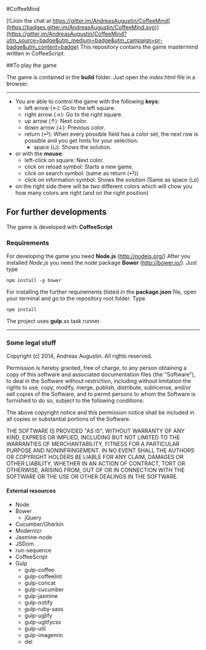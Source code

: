 #CoffeeMind

[![Join the chat at https://gitter.im/AndreasAugustin/CoffeeMind](https://badges.gitter.im/AndreasAugustin/CoffeeMind.svg)](https://gitter.im/AndreasAugustin/CoffeeMind?utm_source=badge&utm_medium=badge&utm_campaign=pr-badge&utm_content=badge)
This repository contains the game mastermind written in CoffeeScript.

##To play the game

The game is contained in the **build** folder. Just open the *index.html* file in a browser.

---
- You are able to control the game with the following **keys:**
 	- left arrow (&#8592;): Go to the left square.
  	- right arrow (&#8594;): Go to the right square.
  	- up arrow (&#8593;): Next color.
  	- down arrow (&#8595;): Previous color.
  	- return (&#9166;): When every possible field has a color set, the next row is possible and you get hints for your selection.
	  - space (&#x02294;): Shows the solution.
- or with the **mouse**:
  	- left-click on square: Next color.
  	- click on reload symbol: Starts a new game.
  	- click on search symbol: (same as return (&#9166;))
  	- click on information symbol: Shows the solution (Same as  space (&#x02294;))
- on the right side there will be *two* different colors which will chow you how many colors are right (and on the right position)

## For further developments
The game is developed with **CoffeeScript** 

### Requirements


For developing the game you need **Node.js** (http://nodejs.org/)
After you installed *Node.js* you need the node package **Bower** (http://bower.io/). Just type 

	npm install -g bower

For installing the further requirements (listed in the **package.json** file, open your terminal and go to the repository root folder. Type

	npm install

The project uses **gulp** as task runner.

---
### Some legal stuff
Copyright (c) 2014, Andreas Augustin. All rights reserved.

Permission is hereby granted, free of charge, to any person obtaining a copy of this software and associated documentation files (the "Software"), to deal in the Software without restriction, including without limitation the rights to use, copy, modify, merge, publish, distribute, sublicense, and/or sell copies of the Software, and to permit persons to whom the Software is furnished to do so, subject to the following conditions:

The above copyright notice and this permission notice shall be included in all copies or substantial portions of the Software.

THE SOFTWARE IS PROVIDED "AS IS", WITHOUT WARRANTY OF ANY KIND, EXPRESS OR IMPLIED, INCLUDING BUT NOT LIMITED TO THE WARRANTIES OF MERCHANTABILITY, FITNESS FOR A PARTICULAR PURPOSE AND NONINFRINGEMENT. IN NO EVENT SHALL THE AUTHORS OR COPYRIGHT HOLDERS BE LIABLE FOR ANY CLAIM, DAMAGES OR OTHER LIABILITY, WHETHER IN AN ACTION OF CONTRACT, TORT OR OTHERWISE, ARISING FROM, OUT OF OR IN CONNECTION WITH THE SOFTWARE OR THE USE OR OTHER DEALINGS IN THE SOFTWARE.

#### External resources
- Node
- Bower
	- jQuery
- Cucumber/Gherkin
- Modernizr
- Jasmine-node
- JSDom
- run-sequence
- CoffeeScript
- Gulp
	- gulp-coffee
	- gulp-coffeelint
	- gulp-concat
	- gulp-cucumber
	- gulp-jasmine
	- gulp-notify
	- gulp-ruby-sass
	- gulp-uglify
	- gulp-uglifycss
	- gulp-util
	- gulp-imagemin
	- del









